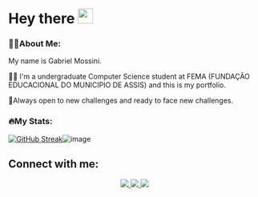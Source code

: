 <h1>
  Hey there
  <img src="https://media.giphy.com/media/hvRJCLFzcasrR4ia7z/giphy.gif" width="30px"/>
</h1>

### 👨‍💻About Me:
My name is Gabriel Mossini.

👨‍🎓 I'm a undergraduate Computer Science student at FEMA (FUNDAÇÃO EDUCACIONAL DO MUNICIPIO DE ASSIS) and this is my portfolio. 

📖Always open to new challenges and ready to face new challenges.

### 🔥My Stats:

[![GitHub Streak](http://github-readme-streak-stats.herokuapp.com?user=gabrielmossini&theme=dark&background=000000)](https://git.io/streak-stats)![image](https://github-readme-stats.vercel.app/api/top-langs/?username=gabrielmossini&layout=compact&langs_count=8&hide_border=true&title_color=ffffff&icon_color=ffffff&text_color=ffffff&bg_color=000000)

## Connect with me:
<div id"Connect" align="center">
  <a href="mailto:contatogabrielmossini@gmail.com">
    <img src="https://img.shields.io/badge/Gmail-D14836?style=for-the-badge&logo=gmail&logoColor=white" />
  </a>
  
  <a href="mailto:gabrielmossini@hotmail.com">
    <img src="https://img.shields.io/badge/Outlook-0078D4?style=for-the-badge&logo=microsoft-outlook&logoColor=white" />
  </a>
  
  </a>
   <a href="https://www.linkedin.com/in/gabrielmossini">
      <img src="https://img.shields.io/badge/LinkedIn-blue?logo=linkedin&logoColor=white&style=for-the-badge">
  </a>
</div>
